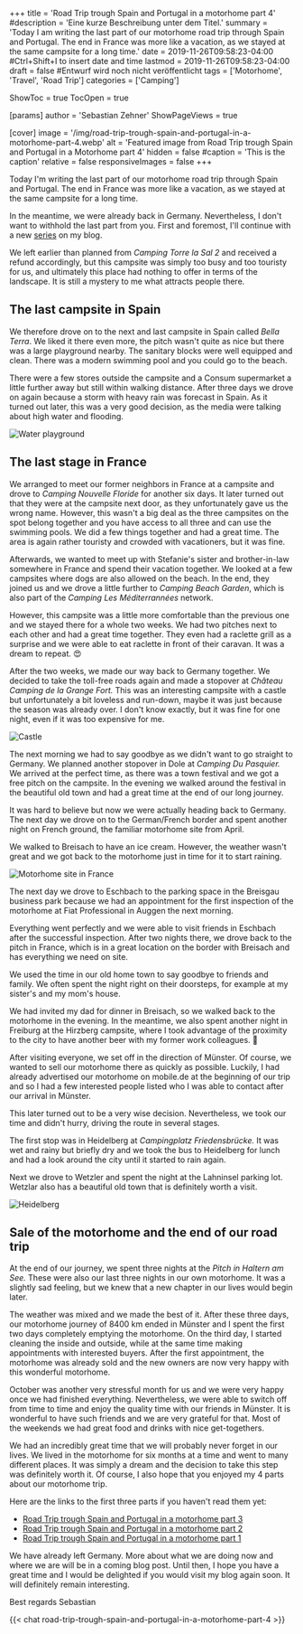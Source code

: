 +++
title = 'Road Trip trough Spain and Portugal in a motorhome part 4'
#description = 'Eine kurze Beschreibung unter dem Titel.'
summary = 'Today I am writing the last part of our motorhome road trip through Spain and Portugal. The end in France was more like a vacation, as we stayed at the same campsite for a long time.'
date = 2019-11-26T09:58:23-04:00 #Ctrl+Shift+I to insert date and time
lastmod = 2019-11-26T09:58:23-04:00
draft = false #Entwurf wird noch nicht veröffentlicht
tags = ['Motorhome', 'Travel', 'Road Trip']
categories = ['Camping']

ShowToc = true
TocOpen = true

[params]
    author = 'Sebastian Zehner'
    ShowPageViews = true

[cover]
    image = '/img/road-trip-trough-spain-and-portugal-in-a-motorhome-part-4.webp'
    alt = 'Featured image from Road Trip trough Spain and Portugal in a Motorhome part 4'
    hidden = false
    #caption = 'This is the caption'
    relative = false
    responsiveImages = false
+++

Today I'm writing the last part of our motorhome road trip through Spain and Portugal. The end in France was more like a vacation, as we stayed at the same campsite for a long time.

In the meantime, we were already back in Germany. Nevertheless, I don't want to withhold the last part from you. First and foremost, I'll continue with a new [series](/tags/emigrate/) on my blog.

We left earlier than planned from *Camping Torre la Sal 2* and received a refund accordingly, but this campsite was simply too busy and too touristy for us, and ultimately this place had nothing to offer in terms of the landscape. It is still a mystery to me what attracts people there.

## The last campsite in Spain

We therefore drove on to the next and last campsite in Spain called *Bella Terra*. We liked it there even more, the pitch wasn't quite as nice but there was a large playground nearby. The sanitary blocks were well equipped and clean. There was a modern swimming pool and you could go to the beach.

There were a few stores outside the campsite and a Consum supermarket a little further away but still within walking distance. After three days we drove on again because a storm with heavy rain was forecast in Spain. As it turned out later, this was a very good decision, as the media were talking about high water and flooding.

![Water playground](/img/galleries/road-trip-trough-spain-and-portugal-in-a-motorhome-part-4/road-trip-trough-spain-and-portugal-in-a-motorhome-part-4-1.webp)

## The last stage in France

We arranged to meet our former neighbors in France at a campsite and drove to *Camping Nouvelle Floride* for another six days. It later turned out that they were at the campsite next door, as they unfortunately gave us the wrong name. However, this wasn't a big deal as the three campsites on the spot belong together and you have access to all three and can use the swimming pools. We did a few things together and had a great time. The area is again rather touristy and crowded with vacationers, but it was fine.

Afterwards, we wanted to meet up with Stefanie's sister and brother-in-law somewhere in France and spend their vacation together. We looked at a few campsites where dogs are also allowed on the beach. In the end, they joined us and we drove a little further to *Camping Beach Garden*, which is also part of the *Camping Les Méditerrannées* network.

However, this campsite was a little more comfortable than the previous one and we stayed there for a whole two weeks. We had two pitches next to each other and had a great time together. They even had a raclette grill as a surprise and we were able to eat raclette in front of their caravan. It was a dream to repeat. :heart_eyes:

After the two weeks, we made our way back to Germany together. We decided to take the toll-free roads again and made a stopover at *Château Camping de la Grange Fort.* This was an interesting campsite with a castle but unfortunately a bit loveless and run-down, maybe it was just because the season was already over. I don't know exactly, but it was fine for one night, even if it was too expensive for me.

![Castle](/img/galleries/road-trip-trough-spain-and-portugal-in-a-motorhome-part-4/road-trip-trough-spain-and-portugal-in-a-motorhome-part-4-2.webp)

The next morning we had to say goodbye as we didn't want to go straight to Germany. We planned another stopover in Dole at *Camping Du Pasquier.* We arrived at the perfect time, as there was a town festival and we got a free pitch on the campsite. In the evening we walked around the festival in the beautiful old town and had a great time at the end of our long journey.

It was hard to believe but now we were actually heading back to Germany. The next day we drove on to the German/French border and spent another night on French ground, the familiar motorhome site from April.

We walked to Breisach to have an ice cream. However, the weather wasn't great and we got back to the motorhome just in time for it to start raining.

![Motorhome site in France](/img/galleries/road-trip-trough-spain-and-portugal-in-a-motorhome-part-4/road-trip-trough-spain-and-portugal-in-a-motorhome-part-4-3.webp)

The next day we drove to Eschbach to the parking space in the Breisgau business park because we had an appointment for the first inspection of the motorhome at Fiat Professional in Auggen the next morning.

Everything went perfectly and we were able to visit friends in Eschbach after the successful inspection. After two nights there, we drove back to the pitch in France, which is in a great location on the border with Breisach and has everything we need on site.

We used the time in our old home town to say goodbye to friends and family. We often spent the night right on their doorsteps, for example at my sister's and my mom's house.

We had invited my dad for dinner in Breisach, so we walked back to the motorhome in the evening. In the meantime, we also spent another night in Freiburg at the Hirzberg campsite, where I took advantage of the proximity to the city to have another beer with my former work colleagues. :beer:

After visiting everyone, we set off in the direction of Münster. Of course, we wanted to sell our motorhome there as quickly as possible. Luckily, I had already advertised our motorhome on mobile.de at the beginning of our trip and so I had a few interested people listed who I was able to contact after our arrival in Münster.

This later turned out to be a very wise decision. Nevertheless, we took our time and didn't hurry, driving the route in several stages.

The first stop was in Heidelberg at *Campingplatz Friedensbrücke.* It was wet and rainy but briefly dry and we took the bus to Heidelberg for lunch and had a look around the city until it started to rain again.

Next we drove to Wetzler and spent the night at the Lahninsel parking lot. Wetzlar also has a beautiful old town that is definitely worth a visit.

![Heidelberg](/img/galleries/road-trip-trough-spain-and-portugal-in-a-motorhome-part-4/road-trip-trough-spain-and-portugal-in-a-motorhome-part-4-4.webp)

## Sale of the motorhome and the end of our road trip

At the end of our journey, we spent three nights at the *Pitch in Haltern am See.* These were also our last three nights in our own motorhome. It was a slightly sad feeling, but we knew that a new chapter in our lives would begin later.

The weather was mixed and we made the best of it.  After these three days, our motorhome journey of 8400 km ended in Münster and I spent the first two days completely emptying the motorhome. On the third day, I started cleaning the inside and outside, while at the same time making appointments with interested buyers. After the first appointment, the motorhome was already sold and the new owners are now very happy with this wonderful motorhome.

October was another very stressful month for us and we were very happy once we had finished everything. Nevertheless, we were able to switch off from time to time and enjoy the quality time with our friends in Münster. It is wonderful to have such friends and we are very grateful for that. Most of the weekends we had great food and drinks with nice get-togethers.

We had an incredibly great time that we will probably never forget in our lives. We lived in the motorhome for six months at a time and went to many different places. It was simply a dream and the decision to take this step was definitely worth it. Of course, I also hope that you enjoyed my 4 parts about our motorhome trip.

Here are the links to the first three parts if you haven't read them yet:

- [Road Trip trough Spain and Portugal in a motorhome part 3](/posts/road-trip-trough-spain-and-portugal-in-a-motorhome-part-3)
- [Road Trip trough Spain and Portugal in a motorhome part 2](/posts/road-trip-trough-spain-and-portugal-in-a-motorhome-part-2)
- [Road Trip trough Spain and Portugal in a motorhome part 1](/posts/road-trip-trough-spain-and-portugal-in-a-motorhome-part-1)

We have already left Germany. More about what we are doing now and where we are will be in a coming blog post. Until then, I hope you have a great time and I would be delighted if you would visit my blog again soon. It will definitely remain interesting.

Best regards
Sebastian

{{< chat road-trip-trough-spain-and-portugal-in-a-motorhome-part-4 >}}

